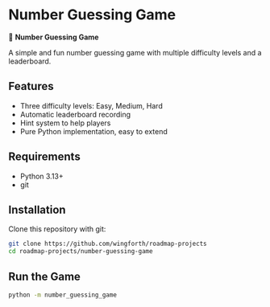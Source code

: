 # Number Guessing Game

🎲 **Number Guessing Game**

A simple and fun number guessing game with multiple difficulty levels and a leaderboard.

## Features

- Three difficulty levels: Easy, Medium, Hard
- Automatic leaderboard recording
- Hint system to help players
- Pure Python implementation, easy to extend

## Requirements

- Python 3.13+
- git

## Installation

Clone this repository with git:

```sh
git clone https://github.com/wingforth/roadmap-projects
cd roadmap-projects/number-guessing-game
```

## Run the Game

```sh
python -m number_guessing_game
```
